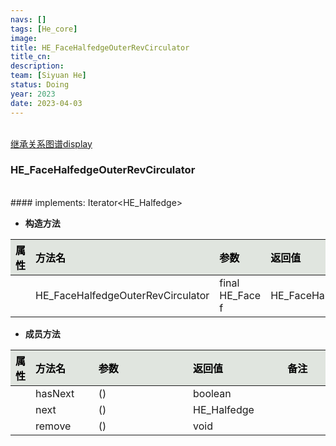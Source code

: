 ```yaml
---
navs: []
tags: [He_core]
image:
title: HE_FaceHalfedgeOuterRevCirculator
title_cn:
description: 
team: [Siyuan He]
status: Doing
year: 2023
date: 2023-04-03
---
```

<style>
table th:first-of-type {
width:5%;
}
table th:nth-of-type(2) {
width:20%;
}
table th:nth-of-type(3) {
width:30%;
}
table th:nth-of-type(4) {
width:30%;
}
table th:nth-of-type(5) {
width:8cm;
}
table th {
color: rgba(0,0,0)!important;
font-weight: bold; /*加粗*/
/* text-align: center !important; 内容居中，加上 !important 避免被 Markdown 样式覆盖 */
background: rgba(224,229,223,10)!important; /*背景色*/
}
</style>
            

<br>
<a href="/display/hemesh" onclick="saveReferrer()">继承关系图谱display</a>
<script>
function saveReferrer() {
  var referrer ='HE_FaceHalfedgeOuterRevCirculator';
  localStorage.setItem('referrer', referrer);
}
</script>

<br>

### HE_FaceHalfedgeOuterRevCirculator

<br>
#### implements:  Iterator&lt;HE_Halfedge&gt;
<br>


- **构造方法**

| 属性   | 方法名                               | 参数              | 返回值                               | 备注   |
|:-----|:----------------------------------|:----------------|:----------------------------------|:-----|
|      | HE_FaceHalfedgeOuterRevCirculator | final HE_Face f | HE_FaceHalfedgeOuterRevCirculator |      |

- **成员方法**

| 属性   | 方法名     | 参数   | 返回值         | 备注   |
|:-----|:--------|:-----|:------------|:-----|
|      | hasNext | ()   | boolean     |      |
|      | next    | ()   | HE_Halfedge |      |
|      | remove  | ()   | void        |      |